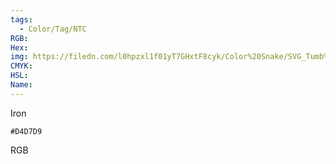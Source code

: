 ```yaml
---
tags:
  - Color/Tag/NTC
RGB:
Hex:
img: https://filedn.com/l0hpzxl1f01yT7GHxtF8cyk/Color%20Snake/SVG_Tumb%20Mass%20No%20Name/D4D7D9.svg
CMYK:
HSL:
Name:
---
```

Iron
```palette
#D4D7D9
```
RGB
